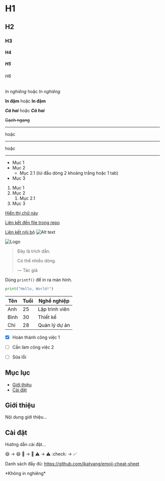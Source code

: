<!-- Tiêu đề (Headers) -->

# H1
## H2
### H3
#### H4
##### H5
###### H6

<!-- In đậm, in nghiêng -->

*In nghiêng* hoặc _In nghiêng_

**In đậm** hoặc __In đậm__

***Cả hai*** hoặc ___Cả hai___


<!-- Gạch ngang (Strikethrough) -->
~~Gạch ngang~~
<!-- Dòng ngang (Horizontal Rule) -->
---
hoặc
***
hoặc
___

 <!-- Danh sách (Lists) -->
- Mục 1
- Mục 2
  - Mục 2.1 (lùi đầu dòng 2 khoảng trắng hoặc 1 tab)
- Mục 3
<!-- Danh sách có thứ tự (Ordered List) -->
1. Mục 1
2. Mục 2
   1. Mục 2.1
3. Mục 3

<!-- 6. Liên kết (Links) -->
[Hiển thị chữ này](https://example.com)

[Liên kết đến file trong repo](/docs/README.md)

[Liên kết nội bộ](#mục-lục)
![Alt text](/path/to/image.jpg)

![Logo](https://example.com/logo.png)

<!-- Trích dẫn (Blockquote) -->
> Đây là trích dẫn.
>
> Có thể nhiều dòng.
>
> — Tác giả

<!-- Code (Inline và Block) -->
Dùng `printf()` để in ra màn hình.

<!-- Block code (nhiều dòng)
Dùng 3 dấu backtick: -->

```python
print("Hello, World!")
```


 <!-- Bảng (Tables) -->
| Tên         | Tuổi | Nghề nghiệp     |
|-------------|------|-----------------|
| Anh         | 25   | Lập trình viên  |
| Bình        | 30   | Thiết kế        |
| Chi         | 28   | Quản lý dự án   |


 <!-- Danh sách kiểm tra (Task Lists) -->
 - [x] Hoàn thành công việc 1
- [ ] Cần làm công việc 2
- [ ] Sửa lỗi


<!-- Tạo anchor (liên kết nội bộ) -->
## Mục lục
- [Giới thiệu](#giới-thiệu)
- [Cài đặt](#cài-đặt)

## Giới thiệu
Nội dung giới thiệu...

## Cài đặt
Hướng dẫn cài đặt...

 <!-- Chèn emoji -->
:smile: → 😄
:rocket: → 🚀
:warning: → ⚠️
:check: → ✅

Danh sách đầy đủ: https://github.com/ikatyang/emoji-cheat-sheet

<!-- . Ký tự đặc biệt & Escape -->
\*Không in nghiêng\*
